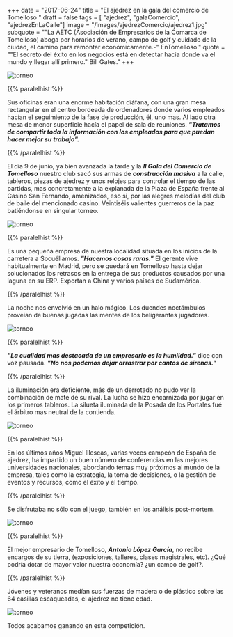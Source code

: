 +++
date = "2017-06-24"
title = "El ajedrez en la gala del comercio de Tomelloso "
draft = false
tags = [ "ajedrez", "galaComercio", "ajedrezEnLaCalle"]
image = "/images/ajedrezComercio/ajedrez1.jpg"
subquote = "\"La AETC (Asociación de Empresarios de la Comarca de Tomelloso) aboga por horarios de verano, campo de golf y cuidado de la ciudad, el camino para remontar económicamente.-\" EnTomelloso."
quote = "\"El secreto del éxito en los negocios está en detectar hacia donde va el mundo y llegar allí primero.\" Bill Gates."
+++



![torneo](/images/ajedrezComercio/ajedrez10.jpg)

{{% paralelhist %}}

Sus oficinas eran una enorme habitación diáfana, con una gran mesa rectangular en el centro bordeada de ordenadores donde varios empleados hacían el seguimiento de la fase de producción, él, uno mas. Al lado otra mesa de menor superficie hacía el papel de sala de reuniones. ***"Tratamos de compartir toda la información con los empleados para que puedan hacer mejor su trabajo".*** 

{{% /paralelhist %}}


El día 9 de junio, ya bien avanzada la tarde y la ***II Gala del Comercio de Tomelloso*** nuestro club sacó sus armas de ***construcción masiva*** a la calle,  tableros, piezas de ajedrez y unos relojes para controlar el tiempo de las partidas, mas concretamente a la explanada de la Plaza de España frente al Casino San Fernando, amenizados, eso si, por las alegres melodías del club de baile del mencionado casino. Veintiséis valientes guerreros de la paz batiéndonse en singular torneo.

![torneo](/images/ajedrezComercio/ajedrez5.jpg)

{{% paralelhist %}}

Es una pequeña empresa de nuestra localidad situada en los inicios de la carretera a Socuéllamos. ***"Hacemos cosas raras."*** El gerente vive habitualmente en Madrid, pero se quedará en Tomelloso hasta dejar solucionados los retrasos en la entrega de sus productos causados por una laguna en su ERP. Exportan a China y varios países de Sudamérica.   

{{% /paralelhist %}}

La noche nos envolvió en un halo mágico. Los duendes noctámbulos proveían de buenas jugadas  las mentes de los beligerantes jugadores.

![torneo](/images/ajedrezComercio/ajedrez4.jpg)

{{% paralelhist %}}

***"La cualidad mas destacada de un empresario es la humildad."*** dice con voz pausada. ***"No nos podemos dejar arrastrar por cantos de sirenas."***

{{% /paralelhist %}}


La iluminación era deficiente, más de un derrotado no pudo ver la combinación de mate de su rival. La lucha se hizo encarnizada por jugar en los primeros tableros. La silueta iluminada de la Posada de los Portales fué el árbitro mas neutral de la contienda.

![torneo](/images/ajedrezComercio/ajedrez11.jpg)

{{% paralelhist %}}

En los últimos años Miguel Illescas, varias veces campeón de España de ajedrez, ha impartido un buen número de conferencias en las mejores universidades nacionales, abordando temas muy próximos al mundo de la empresa, tales como la estrategia, la toma de decisiones, o la gestión de eventos y recursos, como el éxito y el tiempo.

{{% /paralelhist %}}

Se disfrutaba no sólo con el juego, también en los análisis post-mortem.

![torneo](/images/ajedrezComercio/ajedrez6.jpg)

{{% paralelhist %}}

El mejor empresario de Tomelloso, ***Antonio López García***, no recibe encargos de su tierra, (exposiciones, talleres, clases magistrales, etc). ¿Qué podría dotar de mayor valor nuestra economía? ¿un campo de golf?.

{{% /paralelhist %}}

Jóvenes y veteranos medían sus fuerzas de madera o de plástico sobre las 64 casillas escaqueadas, el ajedrez no tiene edad.

![torneo](/images/ajedrezComercio/ajedrez8.jpg)
 
Todos acabamos ganando en esta competición.




